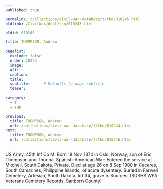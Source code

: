 ```yaml
---
published: true

permalink: /collections/civil-war-database/t/tho/010245.html
oldlink: /CivilWar/db/t/tho/010245.html

oldid: 010245

title: THOMPSON, Andrew

pagelist:
  exclude: false
  order: 10245
  image: 
  alt:
  caption:
  title:
  subtitle:      # Defaults to page subtitle
  teaser:

category: 
  - T 
  - THO

previous:
  title: THOMPSON, Andrew
  url: /collections/civil-war-database/t/tho/010244.html  
next:
  title: THOMPSON, Andrew
  url: /collections/civil-war-database/t/tho/010246.html   
---
```

US Army. 45th Inf Co M. Born 18 Nov 1874 in Oslo, Norway, son of Eric Thompson and Thorina. Spanish-American War: Entered the service at Mitchell, South Dakota. Private. Died at age 26 on 8 Sep 1900 in Caceres, South Camarines, Philippine Islands, of acute dysentery. Buried in Farwell Cemetery, Artesian, South Dakota, lot 34, grave 5. Sources: (SDSHS WPA Veterans Cemetery Records, Sanborn County)